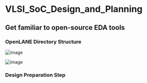 # VLSI_SoC_Design_and_Planning
## Get familiar to open-source EDA tools
### OpenLANE Directory Structure 
![image](https://github.com/JagadeeshJ17/VLSI_SoC_Design_and_Planning/assets/159161730/6efd29c4-ffed-4abc-ba85-81fa1450ded5)

![image](https://github.com/JagadeeshJ17/VLSI_SoC_Design_and_Planning/assets/159161730/32b018a3-97fb-49b3-9ab4-c188e7748945)

### Design Preparation Step

